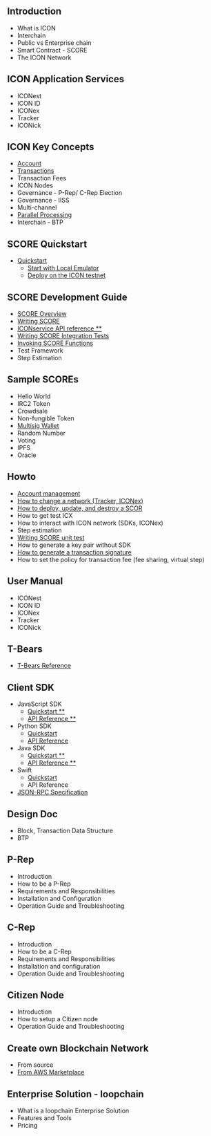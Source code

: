 ## Introduction
- What is ICON
- Interchain
- Public vs Enterprise chain
- Smart Contract - SCORE
- The ICON Network

## ICON Application Services
- ICONest
- ICON ID
- ICONex
- Tracker
- ICONick

## ICON Key Concepts
- [Account](/icon-key-concepts/account.md)
- [Transactions](/icon-key-concepts/transactions.md)
- Transaction Fees
- ICON Nodes
- Governance - P-Rep/ C-Rep Election
- Governance - IISS
- Multi-channel
- [Parallel Processing](/icon-key-concepts/parallel-processing.md)
- Interchain - BTP

## SCORE Quickstart 
- [Quickstart](/score/quickstart.md)
  - [Start with Local Emulator](/score/quickstart_p1.md)
  - [Deploy on the ICON testnet](/score/quickstart_p2.md)

## SCORE Development Guide 
- [SCORE Overview](/score/score-overview.md)
- [Writing SCORE](/score/writing-score.md)
- [ICONservice API reference **](https://iconservice.readthedocs.io)
- [Writing SCORE Integration Tests](/howto/how-to-write-score-integrate-tests.md)
- [Invoking SCORE Functions](/score/invoking-score-functions.md)
- Test Framework
- Step Estimation

## Sample SCOREs
- Hello World
- IRC2 Token
- Crowdsale
- Non-fungible Token
- [Multisig Wallet](/sample-scores/multi-signature-wallet.md)
- Random Number
- Voting
- IPFS
- Oracle

## Howto
- [Account management](/howto/account-management.md)
- [How to change a network (Tracker, ICONex)](/howto/how-to-change-network.md)
- [How to deploy, update, and destroy a SCOR](/howto/how-to-deploy-score.md)
- How to get test ICX
- How to interact with ICON network (SDKs, ICONex)
- Step estimation
- [Writing SCORE unit test](/score/score-unit-test.md)
- How to generate a key pair without SDK
- [How to generate a transaction signature](/howto/how-to-generate-a-transaction-signature.md)
- How to set the policy for transaction fee (fee sharing, virtual step)

## User Manual
- ICONest
- ICON ID
- ICONex
- Tracker
- ICONick

## T-Bears
- [T-Bears Reference](/references/t-bears/t-bears-reference.md)

## Client SDK
- JavaScript SDK 
  - [Quickstart **](/references/javascript-sdk/quickstart.md) 
  - [API Reference **](/references/javascript-sdk/api-reference.md)
- Python SDK 
  - [Quickstart](/references/python-sdk/quickstart.md) 
  - [API Reference](/references/python-sdk/api-reference.md)
- Java SDK
  - [Quickstart **](/references/java-sdk/java-sdk-reference.md)
  - [API Reference **](http://www.javadoc.io/doc/foundation.icon/icon-sdk)
- Swift
  - [Quickstart](/references/ICONKit/api-reference.md)
  - API Reference
- [JSON-RPC Specification](/references/json-rpc/icon-json-rpc-v3.md)
  
## Design Doc
- Block, Transaction Data Structure
- BTP

## P-Rep
- Introduction
- How to be a P-Rep
- Requirements and Responsibilities
- Installation and Configuration
- Operation Guide and Troubleshooting

## C-Rep
- Introduction
- How to be a C-Rep
- Requirements and Responsibilities
- Installation and configuration
- Operation Guide and Troubleshooting
 
## Citizen Node
- Introduction
- How to setup a Citizen node
- Operation Guide and Troubleshooting

## Create own Blockchain Network
- From source
- [From AWS Marketplace](/howto/how-to-ICON_Development_Network-AWS-marketplace.md)

## Enterprise Solution - loopchain
- What is a loopchain Enterprise Solution
- Features and Tools
- Pricing
  
